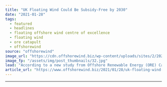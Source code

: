 ```yaml
---
title: "UK Floating Wind Could Be Subsidy-Free by 2030"
date: "2021-01-28"
tags: 
  - featured
  - headlines
  - floating offshore wind centre of excellence
  - floating wind
  - ore catapult
  - offshorewind
source: "offshorewind"
image_url: "https://cdn.offshorewind.biz/wp-content/uploads/sites/2/2021/01/28142011/Hywind-Scotland_Equinor_archive.jpg"
image_fp: "/assets/img/post_thumbnails/32.jpg"
lead: "According to a new study from Offshore Renewable Energy (ORE) Catapult, large floating wind"
article_url: "https://www.offshorewind.biz/2021/01/28/uk-floating-wind-could-be-subsidy-free-by-2030/"
---
```


---

